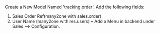 Create a New Model Named 'tracking.order'. Add the following fields:

1) Sales Order Ref(many2one with sales.order)
2) User Name (many2one with res.users)
• Add a Menu in backend under Sales --> Configuration.